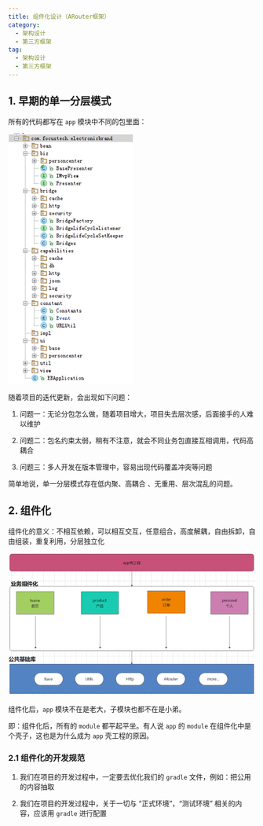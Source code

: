 ```yaml
---
title: 组件化设计（ARouter框架）
category: 
  - 架构设计
  - 第三方框架
tag:
  - 架构设计
  - 第三方框架
---
```


## 1. 早期的单一分层模式

所有的代码都写在 `app` 模块中不同的包里面：

![](./images/component-design/01.png)

随着项目的迭代更新，会出现如下问题：

1. 问题一：无论分包怎么做，随着项目增大，项目失去层次感，后面接手的人难以维护

2. 问题二：包名约束太弱，稍有不注意，就会不同业务包直接互相调用，代码高耦合

3. 问题三：多人开发在版本管理中，容易出现代码覆盖冲突等问题

简单地说，单一分层模式存在低内聚、高耦合 、无重用、层次混乱的问题。

## 2. 组件化

组件化的意义：不相互依赖，可以相互交互，任意组合，高度解耦，自由拆卸，自由组装，重复利用，分层独立化

![](./images/component-design/02.png)

组件化后，`app` 模块不在是老大，子模块也都不在是小弟。

即：组件化后，所有的 `module` 都平起平坐。有人说 `app` 的 `module` 在组件化中是个壳子，这也是为什么成为 `app` 壳工程的原因。

### 2.1 组件化的开发规范

1. 我们在项目的开发过程中，一定要去优化我们的 `gradle` 文件，例如：把公用的内容抽取

2. 我们在项目的开发过程中，关于一切与 “正式环境”，“测试环境” 相关的内容，应该用 `gradle` 进行配置


